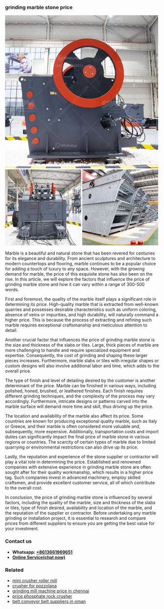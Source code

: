 <h3>grinding marble stone price</h3><img src='1702260357.jpg' alt=''><p>Marble is a beautiful and natural stone that has been revered for centuries for its elegance and durability. From ancient sculptures and architecture to modern countertops and flooring, marble continues to be a popular choice for adding a touch of luxury to any space. However, with the growing demand for marble, the price of this exquisite stone has also been on the rise. In this article, we will explore the factors that influence the price of grinding marble stone and how it can vary within a range of 300-500 words.</p><p>First and foremost, the quality of the marble itself plays a significant role in determining its price. High-quality marble that is extracted from well-known quarries and possesses desirable characteristics such as uniform coloring, absence of veins or impurities, and high durability, will naturally command a higher price. This is because the process of extracting and refining such marble requires exceptional craftsmanship and meticulous attention to detail.</p><p>Another crucial factor that influences the price of grinding marble stone is the size and thickness of the slabs or tiles. Large, thick pieces of marble are more challenging to handle and require specialized equipment and expertise. Consequently, the cost of grinding and shaping these larger pieces increases. Furthermore, marble slabs or tiles with irregular shapes or custom designs will also involve additional labor and time, which adds to the overall price.</p><p>The type of finish and level of detailing desired by the customer is another determinant of the price. Marble can be finished in various ways, including polished, honed, brushed, or leathered finishes. Each finish requires different grinding techniques, and the complexity of the process may vary accordingly. Furthermore, intricate designs or patterns carved into the marble surface will demand more time and skill, thus driving up the price.</p><p>The location and availability of the marble also affect its price. Some countries are known for producing exceptional quality marble, such as Italy or Greece, and their marble is often considered more valuable and, subsequently, more expensive. Additionally, transportation costs and import duties can significantly impact the final price of marble stone in various regions or countries. The scarcity of certain types of marble due to limited quarrying or environmental restrictions can also drive up its price.</p><p>Lastly, the reputation and experience of the stone supplier or contractor will play a vital role in determining the price. Established and renowned companies with extensive experience in grinding marble stone are often sought after for their quality workmanship, which results in a higher price tag. Such companies invest in advanced machinery, employ skilled craftsmen, and provide excellent customer service, all of which contribute to the overall cost.</p><p>In conclusion, the price of grinding marble stone is influenced by several factors, including the quality of the marble, size and thickness of the slabs or tiles, type of finish desired, availability and location of the marble, and the reputation of the supplier or contractor. Before undertaking any marble grinding or installation project, it is essential to research and compare prices from different suppliers to ensure you are getting the best value for your investment.</p><h3>Contact us</h3><ul><li><strong>Whatsapp:&nbsp;<a href="https://wa.me/8613661969651">+8613661969651</a></strong></li><li><a href="https://swt.shibang-china.com/?git&amp;zhl&amp;grinding marble stone price"><strong>Online Service(chat now)</strong></a></li></ul><h3>Related</h3><ul><li><a href='mini crusher roller mill.md'>mini crusher roller mill</a></li><li><a href='crusher for pozzolana.md'>crusher for pozzolana</a></li><li><a href='grinding mill machine price in chennai.md'>grinding mill machine price in chennai</a></li><li><a href='price phosphate rock crusher.md'>price phosphate rock crusher</a></li><li><a href='belt conveyor belt suppliers in oman.md'>belt conveyor belt suppliers in oman</a></li></ul>